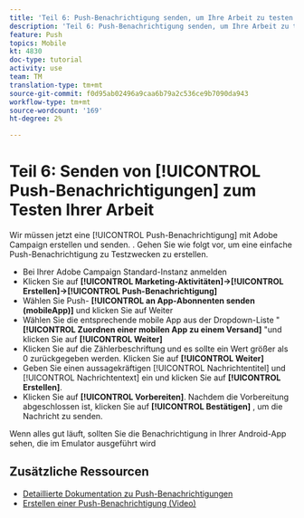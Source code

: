 ```yaml
---
title: 'Teil 6: Push-Benachrichtigung senden, um Ihre Arbeit zu testen'
description: 'Teil 6: Push-Benachrichtigung senden, um Ihre Arbeit zu testen'
feature: Push
topics: Mobile
kt: 4830
doc-type: tutorial
activity: use
team: TM
translation-type: tm+mt
source-git-commit: f0d95ab02496a9caa6b79a2c536ce9b7090da943
workflow-type: tm+mt
source-wordcount: '169'
ht-degree: 2%

---
```



# Teil 6: Senden von [!UICONTROL Push-Benachrichtigungen] zum Testen Ihrer Arbeit

Wir müssen jetzt eine [!UICONTROL Push-Benachrichtigung] mit Adobe Campaign erstellen und senden. . Gehen Sie wie folgt vor, um eine einfache Push-Benachrichtigung zu Testzwecken zu erstellen.

* Bei Ihrer Adobe Campaign Standard-Instanz anmelden
* Klicken Sie auf **[!UICONTROL Marketing-Aktivitäten]->[!UICONTROL Erstellen]->[!UICONTROL Push-Benachrichtigung]**
* Wählen Sie Push- **[!UICONTROL an App-Abonnenten senden (mobileApp)]** und klicken Sie auf Weiter
* Wählen Sie die entsprechende mobile App aus der Dropdown-Liste &quot; **[!UICONTROL Zuordnen einer mobilen App zu einem Versand]** &quot;und klicken Sie auf **[!UICONTROL Weiter]**
* Klicken Sie auf die Zählerbeschriftung und es sollte ein Wert größer als 0 zurückgegeben werden. Klicken Sie auf **[!UICONTROL Weiter]**
* Geben Sie einen aussagekräftigen [!UICONTROL Nachrichtentitel] und [!UICONTROL Nachrichtentext] ein und klicken Sie auf **[!UICONTROL Erstellen]**.
* Klicken Sie auf **[!UICONTROL Vorbereiten]**. Nachdem die Vorbereitung abgeschlossen ist, klicken Sie auf **[!UICONTROL Bestätigen]** , um die Nachricht zu senden.

Wenn alles gut läuft, sollten Sie die Benachrichtigung in Ihrer Android-App sehen, die im Emulator ausgeführt wird

## Zusätzliche Ressourcen

* [Detaillierte Dokumentation zu Push-Benachrichtigungen](https://docs.adobe.com/content/help/en/campaign-standard/using/communication-channels/push-notifications/about-push-notifications.html)
* [Erstellen einer Push-Benachrichtigung (Video)](/help/communication-channels/mobile/push-notifications/creating-a-push-notification.md)
